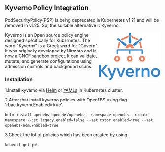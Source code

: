 ## Kyverno Policy Integration

PodSecurityPolicy(PSP) is being deprecated in Kubernetes v1.21 and will be removed in v1.25. So, the suitable alternative is Kyverno.

<img width="200" align="right" alt="Kyverno Logo" src="https://github.com/cncf/artwork/blob/master/projects/kyverno/stacked/color/kyverno-stacked-color.png" xmlns="http://www.w3.org/1999/html">

Kyverno is an Open source policy engine designed specifically for Kubernetes. The word "Kyverno" is a Greek word for "Govern". It was originally developed by Nirmata and is now a CNCF sandbox project. It can validate, mutate, and generate configurations using admission controls and background scans.

### Installation

1.Install kyverno via [Helm](https://kyverno.io/docs/installation/#install-kyverno-using-helm) or [YAMLs](https://kyverno.io/docs/installation/#install-kyverno-using-yamls) in Kubernetes cluster.

2.After that install kyverno policies with OpenEBS using flag 'rbac.kyvernoEnabled=true'.

`helm install openebs openebs/openebs --namespace openebs --create-namespace --set legacy.enabled=false --set cstor.enabled=true --set openebs-ndm.enabled=true`

3.Check the list of policies which has been created by using.

`kubectl get pol`